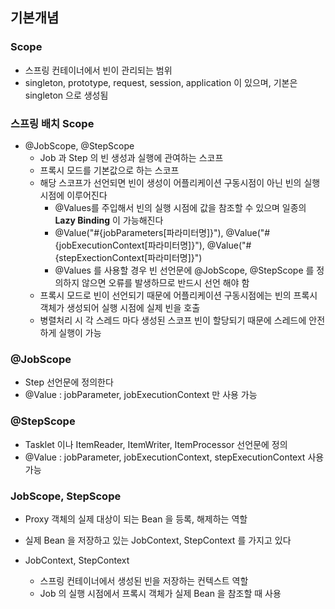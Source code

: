  ## 기본개념
 
### Scope

- 스프링 컨테이너에서 빈이 관리되는 범위
- singleton, prototype, request, session, application 이 있으며, 기본은 singleton 으로 생성됨

### 스프링 배치 Scope

- @JobScope, @StepScope
  - Job 과 Step 의 빈 생성과 실행에 관여하는 스코프
  - 프록시 모드를 기본값으로 하는 스코프
  - 해당 스코프가 선언되면 빈이 생성이 어플리케이션 구동시점이 아닌 빈의 실행시점에 이루어진다
    - @Values를 주입해서 빈의 실행 시점에 값을 참조할 수 있으며 일종의 **Lazy Binding** 이 가능해진다
    - @Value("#{jobParameters[파라미터명]}"), @Value("#{jobExecutionContext[파라미터명]}"), @Value("#{stepExectionContext[파라미터명]}")
    - @Values 를 사용할 경우 빈 선언문에 @JobScope, @StepScope 를 정의하지 않으면 오류를 발생하므로 반드시 선언 해야 함
  - 프록시 모드로 빈이 선언되기 때문에 어플리케이션 구동시점에는 빈의 프록시 객체가 생성되어 실행 시점에 실제 빈을 호출
  - 병렬처리 시 각 스레드 마다 생성된 스코프 빈이 할당되기 때문에 스레드에 안전하게 실행이 가능


### @JobScope

- Step 선언문에 정의한다
- @Value : jobParameter, jobExecutionContext 만 사용 가능

### @StepScope

- Tasklet 이나 ItemReader, ItemWriter, ItemProcessor 선언문에 정의
- @Value : jobParameter, jobExecutionContext, stepExecutionContext 사용가능

### JobScope, StepScope

- Proxy 객체의 실제 대상이 되는 Bean 을 등록, 해제하는 역할
- 실제 Bean 을 저장하고 있는 JobContext, StepContext 를 가지고 있다

 - JobContext, StepContext
   - 스프링 컨테이너에서 생성된 빈을 저장하는 컨텍스트 역할
   - Job 의 실행 시점에서 프록시 객체가 실제 Bean 을 참조할 때 사용